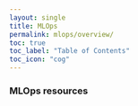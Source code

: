 ```yaml
---
layout: single
title: MLOps
permalink: mlops/overview/
toc: true
toc_label: "Table of Contents"
toc_icon: "cog"
---
```


### MLOps resources